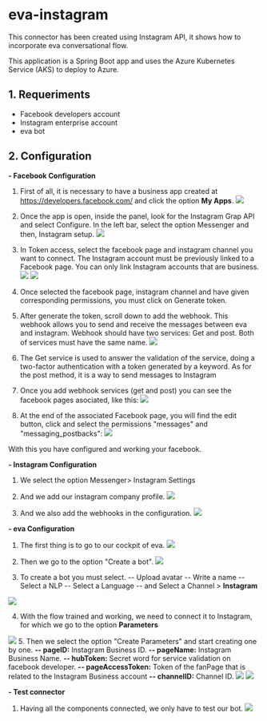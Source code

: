 # eva-instagram

This connector has been created using Instagram API, it shows how to incorporate eva conversational flow.

This application is a Spring Boot app and uses the Azure Kubernetes Service (AKS) to deploy to Azure.

## 1. Requeriments
- Facebook developers account
- Instagram enterprise account
- eva bot

## 2. Configuration

**- Facebook Configuration**
1. First of all, it is necessary to have a business app created at https://developers.facebook.com/ and click the option **My Apps**.
![](https://i.ibb.co/khcb12V/01.png=200x)

2. Once the app is open, inside the panel, look for the Instagram Grap API and select Configure. In the left bar, select the option Messenger and then, Instagram setup. 
![](https://i.ibb.co/swHLBRK/02.png)

3. In Token access, select the facebook page and instagram channel you want to connect. The Instagram account must be previously linked to a Facebook page. You can only link Instagram accounts that are business. 
![](https://i.ibb.co/Kht7GQ2/03.png)
![](https://i.ibb.co/DKZyBPP/04.png)

4. Once selected the facebook page, instagram channel and have given corresponding permissions, you must click on Generate token. 
5. After generate the token, scroll down to add the webhook. This webhook allows you to send and receive the messages between eva and instagram. Webhook should have two services: Get and post. Both of services must have the same name. 
![](https://i.ibb.co/yqYp4zF/05.png)

6. The Get service is used to answer the validation of the service, doing a two-factor authentication with a token generated by a keyword. As for the post method, it is a way to send messages to Instagram
7. Once you add webhook services (get and post) you can see the facebook pages asociated, like this: 
![](https://i.ibb.co/yqYp4zF/05.png)

9. At the end of the associated Facebook page, you will find the edit button, click and select the permissions "messages" and "messaging_postbacks": 
![](https://i.ibb.co/X7VTxt0/06.png)

With this you have configured and working your facebook.

**- Instagram Configuration**

1. We select the option Messenger> Instagram Settings
2. And we add our instagram company profile.
![](https://i.ibb.co/WG9S2Sh/07.png)

3. And we also add the webhooks in the configuration.
![](https://i.ibb.co/BNJ855Q/08.png)

**- eva Configuration**

1. The first thing is to go to our cockpit of eva.
![](https://i.ibb.co/RHGPVWW/001.png)

2. Then we go to the option "Create a bot".
![](https://i.ibb.co/k0ms9Vs/009.png)

3. To create a bot you must select.
-- Upload avatar
-- Write a name
-- Select a NLP
-- Select a Language
-- and Select a Channel > **Instagram**

![](https://i.ibb.co/TR6zL0g/003.png)

4. With the flow trained and working, we need to connect it to Instagram, for which we go to the option **Parameters**

![](https://i.ibb.co/dgtRNvq/004.png)
5. Then we select the option "Create Parameters" and start creating one by one.
**-- pageID:** Instagram Business ID.
**-- pageName:** Instagram Business Name.
**-- hubToken:** Secret word for service validation on facebook developer.
**-- pageAccessToken:** Token of the fanPage that is related to the Instagram Business account
**-- channelID:** Channel ID.
 ![](https://i.ibb.co/ZgyWmQV/005.png)
 ![](https://i.ibb.co/tHfPDwY/006.png)

**- Test connector**
1.  Having all the components connected, we only have to test our bot.
 ![](https://i.ibb.co/R7r3k3F/008.png)
